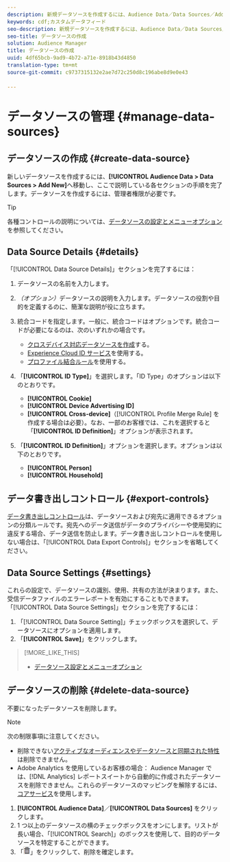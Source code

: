 ```yaml
---
description: 新規データソースを作成するには、Audience Data／Data Sources／Add New を選択し、ここで説明している各セクションの手順を完了します。データソースを作成するには、管理者権限が必要です。
keywords: cdf;カスタムデータフィード
seo-description: 新規データソースを作成するには、Audience Data／Data Sources／Add New を選択し、ここで説明している各セクションの手順を完了します。データソースを作成するには、管理者権限が必要です。
seo-title: データソースの作成
solution: Audience Manager
title: データソースの作成
uuid: 4df65bcb-9ad9-4b72-a71e-8918b43d4850
translation-type: tm+mt
source-git-commit: c9737315132e2ae7d72c250d8c196abe8d9e0e43

---
```



# データソースの管理 {#manage-data-sources}

## データソースの作成 {#create-data-source}

新しいデータソースを作成するには、**[!UICONTROL Audience Data > Data Sources > Add New]**&#x200B;へ移動し、ここで説明している各セクションの手順を完了します。データソースを作成するには、管理者権限が必要です。

<!-- create-datasource.xml -->

>[!TIP]
>
>各種コントロールの説明については、[データソースの設定とメニューオプション](../features/datasources-list-and-settings.md#settings-menu-options)を参照してください。

## Data Source Details {#details}

「[!UICONTROL Data Source Details]」セクションを完了するには：

1. データソースの名前を入力します。
1. *（オプション）*&#x200B;データソースの説明を入力します。データソースの役割や目的を定義するのに、簡潔な説明が役に立ちます。
1. 統合コードを指定します。一般に、統合コードはオプションです。統合コードが必要になるのは、次のいずれかの場合です。

   * [クロスデバイス対応データソースを作成](../features/profile-merge-rules/merge-rules-start.md#create-data-source)する。
   * [Experience Cloud ID サービス](https://marketing.adobe.com/resources/help/en_US/mcvid/)を使用する。
   * [プロファイル結合ルール](../features/profile-merge-rules/merge-rules-start.md)を使用する。

1. 「**[!UICONTROL ID Type]**」を選択します。「ID Type」のオプションは以下のとおりです。

   * **[!UICONTROL Cookie]**
   * **[!UICONTROL Device Advertising ID]**
   * **[!UICONTROL Cross-device]**（[!UICONTROL Profile Merge Rule] を作成する場合は必要）。なお、一部のお客様では、これを選択すると「**[!UICONTROL ID Definition]**」オプションが表示されます。

1. 「**[!UICONTROL ID Definition]**」オプションを選択します。オプションは以下のとおりです。

   * **[!UICONTROL Person]**
   * **[!UICONTROL Household]**

## データ書き出しコントロール {#export-controls}

[データ書き出しコントロール](../features/data-export-controls.md)は、データソースおよび宛先に適用できるオプションの分類ルールです。宛先へのデータ送信がデータのプライバシーや使用契約に違反する場合、データ送信を防止します。データ書き出しコントロールを使用しない場合は、「[!UICONTROL Data Export Controls]」セクションを省略してください。

## Data Source Settings {#settings}

これらの設定で、データソースの識別、使用、共有の方法が決まります。また、受信データファイルのエラーレポートを有効にすることもできます。「[!UICONTROL Data Source Settings]」セクションを完了するには：

1. 「[!UICONTROL Data Source Setting]」チェックボックスを選択して、データソースにオプションを適用します。
2. 「**[!UICONTROL Save]**」をクリックします。

>[!MORE_LIKE_THIS]
>
>* [データソース設定とメニューオプション](../features/datasources-list-and-settings.md#settings-menu-options)


## データソースの削除 {#delete-data-source}

<!-- t_datasource_delete.xml -->

不要になったデータソースを削除します。

>[!NOTE]
>
>次の制限事項に注意してください。
>
>* 削除できない[アクティブなオーディエンスやデータソースと同期された特性](../features/traits/client-activity-synced-audience-traits.md)は削除できません。
>* Adobe Analytics を使用しているお客様の場合： Audience Manager では、[!DNL Analytics] レポートスイートから自動的に作成されたデータソースを削除できません。これらのデータソースのマッピングを解除するには、[コアサービス](https://marketing.adobe.com/resources/help/en_US/mcloud/)を使用します。


1. **[!UICONTROL Audience Data]**／**[!UICONTROL Data Sources]** をクリックします。
1. 1 つ以上のデータソースの横のチェックボックスをオンにします。リストが長い場合、「[!UICONTROL Search]」のボックスを使用して、目的のデータソースを特定することができます。
1. 「![](assets/icon_trash.png)」をクリックして、削除を確定します。